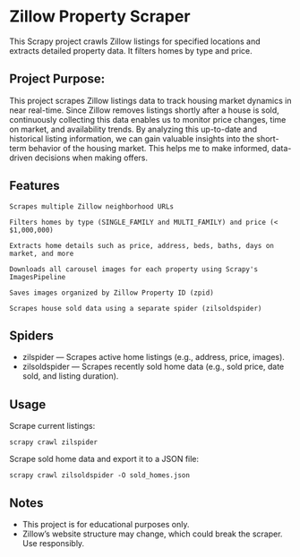 # Zillow Property Scraper

This Scrapy project crawls Zillow listings for specified locations and extracts detailed property data. It filters homes by type and price.

## Project Purpose:

This project scrapes Zillow listings data to track housing market dynamics in near real-time. Since Zillow removes listings shortly after a house is sold, continuously collecting this data enables us to monitor price changes, time on market, and availability trends.
By analyzing this up-to-date and historical listing information, we can gain valuable insights into the short-term behavior of the housing market. This helps me to make informed, data-driven decisions when making offers.
## Features

    Scrapes multiple Zillow neighborhood URLs

    Filters homes by type (SINGLE_FAMILY and MULTI_FAMILY) and price (< $1,000,000)

    Extracts home details such as price, address, beds, baths, days on market, and more

    Downloads all carousel images for each property using Scrapy's ImagesPipeline

    Saves images organized by Zillow Property ID (zpid)

    Scrapes house sold data using a separate spider (zilsoldspider)

## Spiders
- zilspider — Scrapes active home listings (e.g., address, price, images).
- zilsoldspider — Scrapes recently sold home data (e.g., sold price, date sold, and listing duration).


## Usage
Scrape current listings:

    scrapy crawl zilspider

Scrape sold home data and export it to a JSON file:

    scrapy crawl zilsoldspider -O sold_homes.json


## Notes
- This project is for educational purposes only.
- Zillow’s website structure may change, which could break the scraper. Use responsibly.


